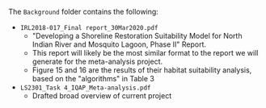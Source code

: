 The `Background` folder contains the following: 
* `IRL2018-017_Final report_30Mar2020.pdf`
  * "Developing a Shoreline Restoration Suitability Model for North Indian River and Mosquito Lagoon, Phase II" Report.
  * This report will likely be the most similar format to the report we will generate for the meta-analysis project.
  * Figure 15 and 16 are the results of their habitat suitability analysis, based on the "algorithms" in Table 3
* `LS2301_Task 4_IQAP_Meta-analysis.pdf`
  * Drafted broad overview of current project
  
